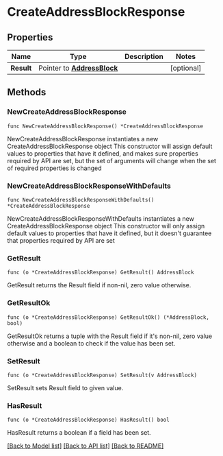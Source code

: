 # CreateAddressBlockResponse

## Properties

Name | Type | Description | Notes
------------ | ------------- | ------------- | -------------
**Result** | Pointer to [**AddressBlock**](AddressBlock.md) |  | [optional] 

## Methods

### NewCreateAddressBlockResponse

`func NewCreateAddressBlockResponse() *CreateAddressBlockResponse`

NewCreateAddressBlockResponse instantiates a new CreateAddressBlockResponse object
This constructor will assign default values to properties that have it defined,
and makes sure properties required by API are set, but the set of arguments
will change when the set of required properties is changed

### NewCreateAddressBlockResponseWithDefaults

`func NewCreateAddressBlockResponseWithDefaults() *CreateAddressBlockResponse`

NewCreateAddressBlockResponseWithDefaults instantiates a new CreateAddressBlockResponse object
This constructor will only assign default values to properties that have it defined,
but it doesn't guarantee that properties required by API are set

### GetResult

`func (o *CreateAddressBlockResponse) GetResult() AddressBlock`

GetResult returns the Result field if non-nil, zero value otherwise.

### GetResultOk

`func (o *CreateAddressBlockResponse) GetResultOk() (*AddressBlock, bool)`

GetResultOk returns a tuple with the Result field if it's non-nil, zero value otherwise
and a boolean to check if the value has been set.

### SetResult

`func (o *CreateAddressBlockResponse) SetResult(v AddressBlock)`

SetResult sets Result field to given value.

### HasResult

`func (o *CreateAddressBlockResponse) HasResult() bool`

HasResult returns a boolean if a field has been set.


[[Back to Model list]](../README.md#documentation-for-models) [[Back to API list]](../README.md#documentation-for-api-endpoints) [[Back to README]](../README.md)


